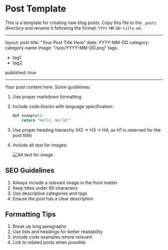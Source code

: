 # Post Template

This is a template for creating new blog posts. Copy this file to the `_posts` directory and rename it following the format: `YYYY-MM-DD-title.md`.

---

layout: post
title: "Your Post Title Here"
date: YYYY-MM-DD
category: category-name
image: "/seo/YYYY-MM-DD.png"
tags:

- tag1
- tag2

published: true

---

Your post content here. Some guidelines:

1. Use proper markdown formatting
2. Include code blocks with language specification:

   ```python
   def example():
       return "Hello, World!"
   ```

1. Use proper heading hierarchy (H2 -> H3 -> H4, as H1 is reserved for the post title)
2. Include alt text for images:

   ![Alt text for image](image-url)

## SEO Guidelines

1. Always include a relevant image in the front matter
2. Keep titles under 60 characters
3. Use descriptive categories and tags
4. Ensure the post has a clear description

## Formatting Tips

1. Break up long paragraphs
2. Use lists and headings for better readability
3. Include code examples where relevant
4. Link to related posts when possible
